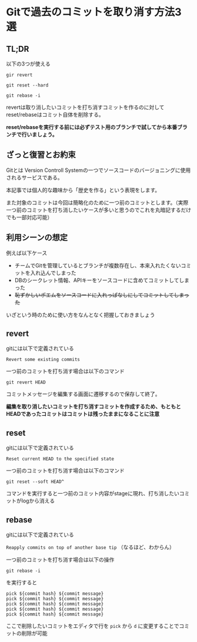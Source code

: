 # Gitで過去のコミットを取り消す方法3選

## TL;DR

以下の3つが使える

```
gir revert

git reset --hard

git rebase -i
```

revertは取り消したいコミットを打ち消すコミットを作るのに対して
reset/rebaseはコミット自体を削除する。

**reset/rebaseを実行する前には必ずテスト用のブランチで試してから本番ブランチで行いましょう。**

## ざっと復習とお約束

Gitとは Version Controll Systemの一つでソースコードのバージョニングに使用されるサービスである。

本記事では個人的な趣味から「歴史を作る」という表現をします。

また対象のコミットは今回は簡略化のために一つ前のコミットとします。（実際一つ前のコミットを打ち消したいケースが多いと思うのでこれを丸暗記するだけでも一部対応可能）

## 利用シーンの想定

例えば以下ケース

- チームでGitを管理しているとブランチが複数存在し、本来入れたくないコミットを入れ込んでしまった
- DBのシークレット情報、APIキーをソースコードに含めてコミットしてしまった
- ~~恥ずかしいポエムをソースコードに入れっぱなしにしてコミットしてしまった~~

いざという時のために使い方をなんとなく把握しておきましょう

## revert

gitには以下で定義されている

`Revert some existing commits`

一つ前のコミットを打ち消す場合は以下のコマンド

```
git revert HEAD
```

コミットメッセージを編集する画面に遷移するので保存して終了。

**編集を取り消したいコミットを打ち消すコミットを作成するため、もともとHEADであったコミットはコミットは残ったままになることに注意**

## reset

gitには以下で定義されている

`Reset current HEAD to the specified state`

一つ前のコミットを打ち消す場合は以下のコマンド

```
git reset --soft HEAD^
```

コマンドを実行すると一つ前のコミット内容がstageに現れ、打ち消したいコミットがlogから消える

## rebase

gitには以下で定義されている

`Reapply commits on top of another base tip`
（なるほど、わからん）

一つ前のコミットを打ち消す場合は以下の操作

```
git rebase -i
```

を実行すると

```
pick ${commit hash} ${commit message}
pick ${commit hash} ${commit message}
pick ${commit hash} ${commit message}
pick ${commit hash} ${commit message}
pick ${commit hash} ${commit message}
```

ここで削除したいコミットをエディタで行を `pick` から `d` に変更することでコミットの削除が可能
